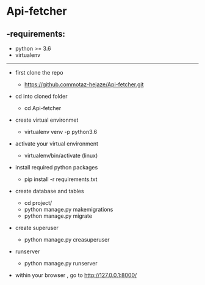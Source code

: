 # Api-fetcher

-requirements:
-----------------
  - python >= 3.6
  - virtualenv
------------------
* first clone the repo
  - https://github.commotaz-hejaze/Api-fetcher.git


* cd into cloned folder
  - cd Api-fetcher

* create virtual environmet
  - virtualenv venv -p python3.6
  
* activate your virtual environment
  - virtualenv/bin/activate (linux)

* install required python packages
  - pip install -r requirements.txt

* create database and tables
  - cd project/
  - python manage.py makemigrations
  - python manage.py migrate

* create superuser
  - python manage.py creasuperuser

* runserver
  - python manage.py runserver

* within your browser , go to http://127.0.0.1:8000/
